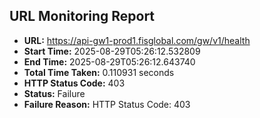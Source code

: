## URL Monitoring Report

- **URL:** https://api-gw1-prod1.fisglobal.com/gw/v1/health
- **Start Time:** 2025-08-29T05:26:12.532809
- **End Time:** 2025-08-29T05:26:12.643740
- **Total Time Taken:** 0.110931 seconds
- **HTTP Status Code:** 403
- **Status:** Failure
- **Failure Reason:** HTTP Status Code: 403
